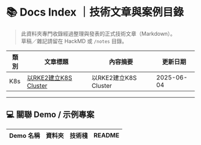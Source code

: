 # 📚 Docs Index ｜技術文章與案例目錄

> 此資料夾專門收錄經過整理與發表的正式技術文章（Markdown）。  
> 草稿／雜記請留在 HackMD 或 `/notes` 目錄。

| 類別 | 文章標題 | 內容摘要 | 更新日期 |
|------|----------|----------|----------|
| K8s | [以RKE2建立K8S Cluster](build_cluster_by_rke2.md)|以RKE2建立K8S Cluster|2025-06-04|

---

## 💻 關聯 Demo / 示例專案

| Demo 名稱 | 資料夾 | 技術棧 | README |
|-----------|--------|--------|--------|

